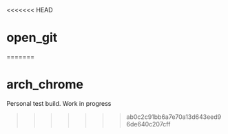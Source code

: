 <<<<<<< HEAD
# open_git
=======
# arch_chrome
Personal test build. Work in progress
>>>>>>> ab0c2c91bb6a7e70a13d643eed96de640c207cff
